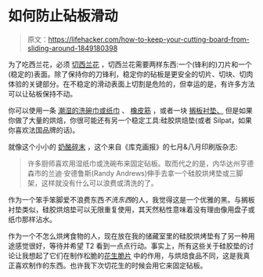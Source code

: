 # 如何防止砧板滑动

> 原文：<https://lifehacker.com/how-to-keep-your-cutting-board-from-sliding-around-1849180398>

为了吃西兰花，必须 [切西兰花](https://www.youtube.com/watch?v=-mXIL_LKvvI) ，切西兰花需要两样东西:一个(锋利的)刀片和一个(稳定的)表面。除了保持你的刀锋利，稳定你的砧板是更安全的切片、切块、切肉体验的关键部分。在不稳定的滑动表面上切割是危险的，但幸运的是，有许多方法可以让砧板保持不动。



你可以使用一条 [潮湿的洗碗巾或纸巾](https://lifehacker.com/stabilize-a-cutting-board-with-a-damp-towel-1193893676) 、 [橡皮筋](https://lifehacker.com/stabilize-a-cutting-board-with-rubber-bands-5928953) ，或者一块 [搁板衬垫、](https://lifehacker.com/stabilize-your-cutting-board-with-shelf-liner-5835937) 但是如果你做了大量的烘焙，你很可能还有另一个稳定工具:硅胶烘焙垫(或者 Silpat，如果你喜欢法国品牌的话)。

就像这个小小的 [奶酪碎末](https://lifehacker.com/how-to-crumble-soft-cheese-without-making-a-smeared-mes-1849176001) ，这个来自《库克画报》的七月&八月印刷版杂志:

> 许多厨师喜欢用湿纸巾或洗碗布来固定砧板。取而代之的是，内华达州亨德森市的兰迪·安德鲁斯(Randy Andrews)伸手去拿一个硅胶烘烤垫或三脚架，这样就没有什么可以浪费或清洗的了。

作为一个笨手笨脚爱不浪费东西*不洗东西*的人，我觉得这是一个优雅的黑。与搁板衬垫类似，硅胶烘焙垫可以无限重复使用，其天然粘性意味着没有理由像用盘子或纸巾那样沾水。

作为一个不怎么烘烤食物的人，现在放在我的储藏室里的硅胶烘烤垫有了另一种用途感觉很好，等待并希望 T2 看到一点点行动。事实上，所有这些关于硅胶垫的讨论让我想起了它们在制作松脆的[花生脆片](https://lifehacker.com/a-beginners-guide-to-making-the-perfect-peanut-brittle-1848206701) 中的作用，与烘焙食品不同，这是我真正喜欢制作的东西。也许我下次切花生的时候会用它来固定砧板。